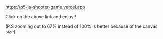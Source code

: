 https://p5-js-shooter-game.vercel.app

Click on the above link and enjoy!!

(P.S zooming out to 67% instead of 100% is better because of the canvas size)
